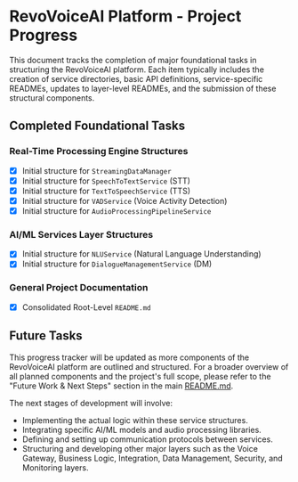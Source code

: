 # RevoVoiceAI Platform - Project Progress

This document tracks the completion of major foundational tasks in structuring the RevoVoiceAI platform. Each item typically includes the creation of service directories, basic API definitions, service-specific READMEs, updates to layer-level READMEs, and the submission of these structural components.

## Completed Foundational Tasks

### Real-Time Processing Engine Structures
- [x] Initial structure for `StreamingDataManager`
- [x] Initial structure for `SpeechToTextService` (STT)
- [x] Initial structure for `TextToSpeechService` (TTS)
- [x] Initial structure for `VADService` (Voice Activity Detection)
- [x] Initial structure for `AudioProcessingPipelineService`

### AI/ML Services Layer Structures
- [x] Initial structure for `NLUService` (Natural Language Understanding)
- [x] Initial structure for `DialogueManagementService` (DM)

### General Project Documentation
- [x] Consolidated Root-Level `README.md`

## Future Tasks

This progress tracker will be updated as more components of the RevoVoiceAI platform are outlined and structured. For a broader overview of all planned components and the project's full scope, please refer to the "Future Work & Next Steps" section in the main [README.md](./README.md).

The next stages of development will involve:
- Implementing the actual logic within these service structures.
- Integrating specific AI/ML models and audio processing libraries.
- Defining and setting up communication protocols between services.
- Structuring and developing other major layers such as the Voice Gateway, Business Logic, Integration, Data Management, Security, and Monitoring layers.
